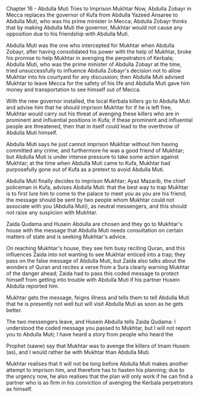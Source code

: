 


Chapter 16 - Abdulla Muti Tries to Imprison Mukhtar
Now, Abdulla Zobayr in Mecca replaces the governor of Kufa from Abdulla
Yazeed Ansaree to Abdulla Muti, who was his prime minister in Mecca;
Abdulla Zobayr thinks that by making Abdulla Muti the governor, Mukhtar
would not cause any opposition due to his friendship with Abdulla Muti.

Abdulla Muti was the one who intercepted for Mukhtar when Abdulla
Zobayr, after having consolidated his power with the help of Mukhtar,
broke his promise to help Mukhtar in avenging the perpetrators of
Kerbala; Abdulla Muti, who was the prime minister of Abdulla Zobayr at
the time, tried unsuccessfully to influence Abdulla Zobayr's decision
not to allow Mukhtar into his courtyard for any discussion; then Abdulla
Muti advised Mukhtar to leave Mecca for the safety of his life and
Abdulla Muti gave him money and transportation to see himself out of
Mecca.

With the new governor installed, the local Kerbala killers go to Abdulla
Muti and advise him that he should imprison Mukhtar for if he is left
free, Mukhtar would carry out his threat of avenging these killers who
are in prominent and influential positions in Kufa; if these prominent
and influential people are threatened, then that in itself could lead to
the overthrow of Abdulla Muti himself.

Abdulla Muti says he just cannot imprison Mukhtar without him having
committed any crime, and furthermore he was a good friend of Mukhtar;
but Abdulla Muti is under intense pressure to take some action against
Mukhtar; at the time when Abdulla Muti came to Kufa, Mukhtar had
purposefully gone out of Kufa as a pretext to avoid Abdulla Muti.

Abdulla Muti finally decides to imprison Mukhtar; Ayaz Mazarib, the
chief policeman in Kufa, advises Abdulla Muti: that the best way to trap
Mukhtar is to first lure him to come to the palace to meet you as you
are his friend; the message should be sent by two people whom Mukhtar
could not associate with you (Abdulla Muti), as neutral messengers, and
this should not raise any suspicion with Mukhtar.

Zaida Qudama and Husein Abdulla are chosen and they go to Mukhtar's
house with the message that Abdulla Muti needs consultation on certain
matters of state and is seeking Mukhtar's advice.

On reaching Mukhtar's house, they see him busy reciting Quran, and this
influences Zaida into not wanting to see Mukhtar enticed into a trap;
they pass on the false message of Abdulla Muti, but Zaida also talks
about the wonders of Quran and recites a verse from a Sura clearly
warning Mukhtar of the danger ahead; Zaida had to pass this coded
message to protect himself from getting into trouble with Abdulla Muti
if his partner Husein Abdulla reported him.

Mukhtar gets the message, feigns illness and tells them to tell Abdulla
Muti that he is presently not well but will visit Abdulla Muti as soon
as he gets better.

The two messengers leave, and Husein Abdulla tells Zaida Qudama: I
understood the coded message you passed to Mukhtar, but I will not
report you to Abdulla Muti; I have heard a story from people who heard
the

Prophet (saww) say that Mukhtar was to avenge the killers of Imam Husein
(as), and I would rather be with Mukhtar than Abdulla Muti.

Mukhtar realises that it will not be long before Abdulla Muti makes
another attempt to imprison him, and therefore has to hasten his
planning; due to the urgency now, he also realises that the plan will
only work if he can find a partner who is as firm in his conviction of
avenging the Kerbala perpetrators as himself.


